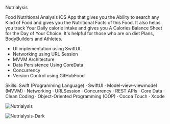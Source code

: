Nutrialysis

Food Nutritional Analysis iOS App that gives you the Ability to search any Kind of Food and gives you the Nutritional Facts of this Food.
It also helps you track Your Daily calorie intake and gives you A Calories Balance Sheet for the Day of Your Choice. It's helpful for those who are on diet Plans, BodyBuilders and Athletes.

- UI implementation using SwiftUI
- Networking using URL Session
- MVVM Architecture
- Data Persistence Using CoreData
- Concurrency
- Version Control using GitHubFood
  
Skills: Swift (Programming Language) · SwiftUI · Model-view-viewmodel (MVVM) · Networking · URLSession · Concurrency · REST APIs · Core Data · Clean Coding · Object-Oriented Programming (OOP) · Cocoa Touch · Xcode

![Nutrialysis](https://github.com/MohamedSaiko/Nutrialysis/assets/60336337/b3e5189c-927b-4717-a22d-f21df2dccfa1)

![Nutrialysis-Dark](https://github.com/MohamedSaiko/Nutrialysis/assets/60336337/ee647974-637b-45ca-82f6-9e550a3a7065)

